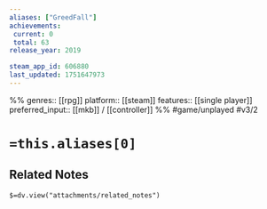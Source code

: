 ```yaml
---
aliases: ["GreedFall"]
achievements:
 current: 0
 total: 63
release_year: 2019

steam_app_id: 606880
last_updated: 1751647973
---
```

%%
genres:: [[rpg]]
platform:: [[steam]]
features:: [[single player]]
preferred_input:: [[mkb]] / [[controller]]
%%
#game/unplayed
#v3/2

# `=this.aliases[0]`
## Related Notes
`$=dv.view("attachments/related_notes")`